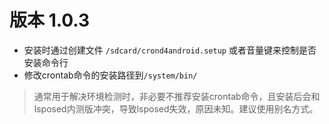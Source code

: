 # 版本 1.0.3

- 安装时通过创建文件 `/sdcard/crond4android.setup` 或者音量键来控制是否安装命令行
- 修改crontab命令的安装路径到`/system/bin/`

> 通常用于解决环境检测时，非必要不推荐安装crontab命令，且安装后会和lsposed内测版冲突，导致lsposed失效，原因未知。建议使用别名方式。
